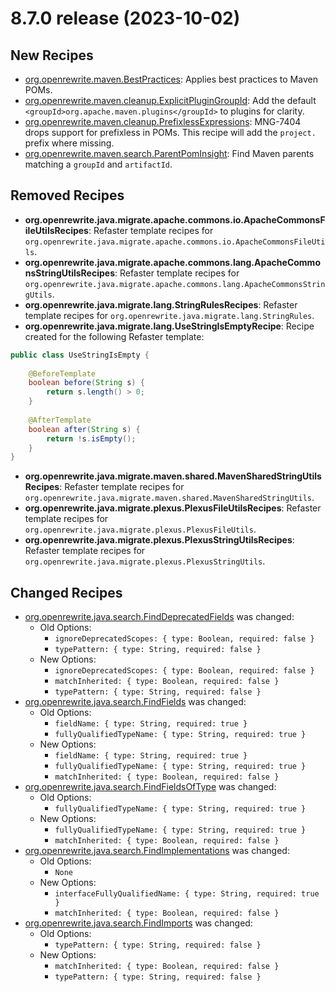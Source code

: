 # 8.7.0 release (2023-10-02)

## New Recipes

* [org.openrewrite.maven.BestPractices](https://docs.openrewrite.org/recipes/maven/bestpractices): Applies best practices to Maven POMs. 
* [org.openrewrite.maven.cleanup.ExplicitPluginGroupId](https://docs.openrewrite.org/recipes/maven/cleanup/explicitplugingroupid): Add the default `<groupId>org.apache.maven.plugins</groupId>` to plugins for clarity. 
* [org.openrewrite.maven.cleanup.PrefixlessExpressions](https://docs.openrewrite.org/recipes/maven/cleanup/prefixlessexpressions): MNG-7404 drops support for prefixless in POMs. This recipe will add the `project.` prefix where missing. 
* [org.openrewrite.maven.search.ParentPomInsight](https://docs.openrewrite.org/recipes/maven/search/parentpominsight): Find Maven parents matching a `groupId` and `artifactId`. 

## Removed Recipes

* **org.openrewrite.java.migrate.apache.commons.io.ApacheCommonsFileUtilsRecipes**: Refaster template recipes for `org.openrewrite.java.migrate.apache.commons.io.ApacheCommonsFileUtils`. 
* **org.openrewrite.java.migrate.apache.commons.lang.ApacheCommonsStringUtilsRecipes**: Refaster template recipes for `org.openrewrite.java.migrate.apache.commons.lang.ApacheCommonsStringUtils`. 
* **org.openrewrite.java.migrate.lang.StringRulesRecipes**: Refaster template recipes for `org.openrewrite.java.migrate.lang.StringRules`. 
* **org.openrewrite.java.migrate.lang.UseStringIsEmptyRecipe**: Recipe created for the following Refaster template:
```java
public class UseStringIsEmpty {
    
    @BeforeTemplate
    boolean before(String s) {
        return s.length() > 0;
    }
    
    @AfterTemplate
    boolean after(String s) {
        return !s.isEmpty();
    }
}
```
* **org.openrewrite.java.migrate.maven.shared.MavenSharedStringUtilsRecipes**: Refaster template recipes for `org.openrewrite.java.migrate.maven.shared.MavenSharedStringUtils`. 
* **org.openrewrite.java.migrate.plexus.PlexusFileUtilsRecipes**: Refaster template recipes for `org.openrewrite.java.migrate.plexus.PlexusFileUtils`. 
* **org.openrewrite.java.migrate.plexus.PlexusStringUtilsRecipes**: Refaster template recipes for `org.openrewrite.java.migrate.plexus.PlexusStringUtils`. 

## Changed Recipes

* [org.openrewrite.java.search.FindDeprecatedFields](https://docs.openrewrite.org/recipes/java/search/finddeprecatedfields) was changed:
  * Old Options:
    * `ignoreDeprecatedScopes: { type: Boolean, required: false }`
    * `typePattern: { type: String, required: false }`
  * New Options:
    * `ignoreDeprecatedScopes: { type: Boolean, required: false }`
    * `matchInherited: { type: Boolean, required: false }`
    * `typePattern: { type: String, required: false }`
* [org.openrewrite.java.search.FindFields](https://docs.openrewrite.org/recipes/java/search/findfields) was changed:
  * Old Options:
    * `fieldName: { type: String, required: true }`
    * `fullyQualifiedTypeName: { type: String, required: true }`
  * New Options:
    * `fieldName: { type: String, required: true }`
    * `fullyQualifiedTypeName: { type: String, required: true }`
    * `matchInherited: { type: Boolean, required: false }`
* [org.openrewrite.java.search.FindFieldsOfType](https://docs.openrewrite.org/recipes/java/search/findfieldsoftype) was changed:
  * Old Options:
    * `fullyQualifiedTypeName: { type: String, required: true }`
  * New Options:
    * `fullyQualifiedTypeName: { type: String, required: true }`
    * `matchInherited: { type: Boolean, required: false }`
* [org.openrewrite.java.search.FindImplementations](https://docs.openrewrite.org/recipes/java/search/findimplementations) was changed:
  * Old Options:
    * `None`
  * New Options:
    * `interfaceFullyQualifiedName: { type: String, required: true }`
    * `matchInherited: { type: Boolean, required: false }`
* [org.openrewrite.java.search.FindImports](https://docs.openrewrite.org/recipes/java/search/findimports) was changed:
  * Old Options:
    * `typePattern: { type: String, required: false }`
  * New Options:
    * `matchInherited: { type: Boolean, required: false }`
    * `typePattern: { type: String, required: false }`